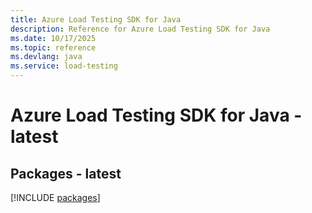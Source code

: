```yaml
---
title: Azure Load Testing SDK for Java
description: Reference for Azure Load Testing SDK for Java
ms.date: 10/17/2025
ms.topic: reference
ms.devlang: java
ms.service: load-testing
---
```

# Azure Load Testing SDK for Java - latest
## Packages - latest
[!INCLUDE [packages](load-testing-index.md)]